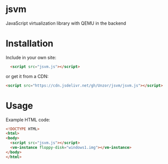 # jsvm
JavaScript virtualization library with QEMU in the backend

# Installation
Include in your own site:
```html
  <script src="jsvm.js"></script>
```
or get it from a CDN:
```html
<script src="https://cdn.jsdelivr.net/gh/Unzor/jsvm/jsvm.js"></script>
```

# Usage
Example HTML code:
```html
<!DOCTYPE HTML>
<html>
<body>
  <script src="jsvm.js"></script>
  <vm-instance floppy-disk="windows1.img"></vm-instance>
</body>
</html>
```
